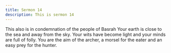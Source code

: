 ```yaml
---
title: Sermon 14
description: This is sermon 14
---
```


This also is in condemnation of the people of Basrah
Your earth is close to the sea and away from the sky. Your wits have become light and your
minds are full of folly. You are the aim of the archer, a morsel for the eater and an easy prey
for the hunter.